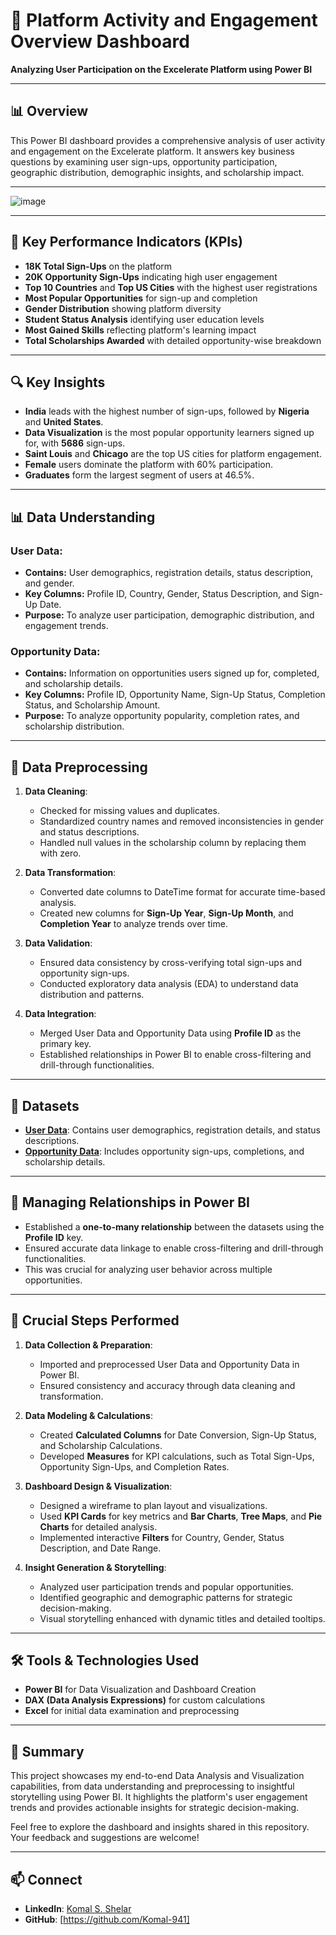
# 🚀 Platform Activity and Engagement Overview Dashboard  
**Analyzing User Participation on the Excelerate Platform using Power BI**  

---

## 📊 Overview  
This Power BI dashboard provides a comprehensive analysis of user activity and engagement on the Excelerate platform. 
It answers key business questions by examining user sign-ups, opportunity participation, geographic distribution, demographic insights, and scholarship impact.  

---
![image](https://github.com/user-attachments/assets/3d8a577d-f70c-4ed8-b749-35290d1f7dd5)

---

## 🎯 Key Performance Indicators (KPIs)  
- **18K Total Sign-Ups** on the platform  
- **20K Opportunity Sign-Ups** indicating high user engagement  
- **Top 10 Countries** and **Top US Cities** with the highest user registrations  
- **Most Popular Opportunities** for sign-up and completion  
- **Gender Distribution** showing platform diversity  
- **Student Status Analysis** identifying user education levels  
- **Most Gained Skills** reflecting platform's learning impact  
- **Total Scholarships Awarded** with detailed opportunity-wise breakdown  

---

## 🔍 Key Insights  
- **India** leads with the highest number of sign-ups, followed by **Nigeria** and **United States**.  
- **Data Visualization** is the most popular opportunity learners signed up for, with **5686** sign-ups.  
- **Saint Louis** and **Chicago** are the top US cities for platform engagement.  
- **Female** users dominate the platform with 60% participation.  
- **Graduates** form the largest segment of users at 46.5%.  

---

## 📊 Data Understanding  
### User Data:  
- **Contains:** User demographics, registration details, status description, and gender.  
- **Key Columns:** Profile ID, Country, Gender, Status Description, and Sign-Up Date.  
- **Purpose:** To analyze user participation, demographic distribution, and engagement trends.  

### Opportunity Data:  
- **Contains:** Information on opportunities users signed up for, completed, and scholarship details.  
- **Key Columns:** Profile ID, Opportunity Name, Sign-Up Status, Completion Status, and Scholarship Amount.  
- **Purpose:** To analyze opportunity popularity, completion rates, and scholarship distribution.  

---

## 🔄 Data Preprocessing  
1. **Data Cleaning**:  
   - Checked for missing values and duplicates.  
   - Standardized country names and removed inconsistencies in gender and status descriptions.  
   - Handled null values in the scholarship column by replacing them with zero.  

2. **Data Transformation**:  
   - Converted date columns to DateTime format for accurate time-based analysis.  
   - Created new columns for **Sign-Up Year**, **Sign-Up Month**, and **Completion Year** to analyze trends over time.  

3. **Data Validation**:  
   - Ensured data consistency by cross-verifying total sign-ups and opportunity sign-ups.  
   - Conducted exploratory data analysis (EDA) to understand data distribution and patterns.  

4. **Data Integration**:  
   - Merged User Data and Opportunity Data using **Profile ID** as the primary key.  
   - Established relationships in Power BI to enable cross-filtering and drill-through functionalities.  

---

## 📁 Datasets  
- **[User Data](https://drive.google.com/file/d/1Xe8PoIGpiPrUGAxlTBg03mn4YJxP4AB_/view)**: Contains user demographics, registration details, and status descriptions.  
- **[Opportunity Data](https://drive.google.com/file/d/1xLvsDSMTv7PrhKpXQao1yp5wEP4U91is/view)**: Includes opportunity sign-ups, completions, and scholarship details.  

---

## 🔗 Managing Relationships in Power BI  
- Established a **one-to-many relationship** between the datasets using the **Profile ID** key.  
- Ensured accurate data linkage to enable cross-filtering and drill-through functionalities.  
- This was crucial for analyzing user behavior across multiple opportunities.  

---

## 🔨 Crucial Steps Performed  
1. **Data Collection & Preparation**:  
   - Imported and preprocessed User Data and Opportunity Data in Power BI.  
   - Ensured consistency and accuracy through data cleaning and transformation.  

2. **Data Modeling & Calculations**:  
   - Created **Calculated Columns** for Date Conversion, Sign-Up Status, and Scholarship Calculations.  
   - Developed **Measures** for KPI calculations, such as Total Sign-Ups, Opportunity Sign-Ups, and Completion Rates.  

3. **Dashboard Design & Visualization**:  
   - Designed a wireframe to plan layout and visualizations.  
   - Used **KPI Cards** for key metrics and **Bar Charts**, **Tree Maps**, and **Pie Charts** for detailed analysis.  
   - Implemented interactive **Filters** for Country, Gender, Status Description, and Date Range.  

4. **Insight Generation & Storytelling**:  
   - Analyzed user participation trends and popular opportunities.  
   - Identified geographic and demographic patterns for strategic decision-making.  
   - Visual storytelling enhanced with dynamic titles and detailed tooltips.  

---

## 🛠️ Tools & Technologies Used  
- **Power BI** for Data Visualization and Dashboard Creation  
- **DAX (Data Analysis Expressions)** for custom calculations  
- **Excel** for initial data examination and preprocessing  


---

## 📝 Summary  
This project showcases my end-to-end Data Analysis and Visualization capabilities, from data understanding and preprocessing to insightful storytelling using Power BI. It highlights the platform's user engagement trends and provides actionable insights for strategic decision-making.  

Feel free to explore the dashboard and insights shared in this repository. Your feedback and suggestions are welcome!  

---

## 📫 Connect  
- **LinkedIn**: [Komal S. Shelar](http://www.linkedin.com/in/komal-s-shelar)  
- **GitHub**: [https://github.com/Komal-941]  
